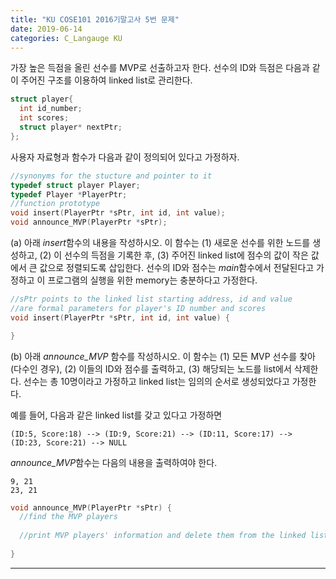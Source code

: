 ```yaml
---
title: "KU COSE101 2016기말고사 5번 문제"
date: 2019-06-14
categories: C_Langauge KU
---
```


가장 높은 득점을 올린 선수를 MVP로 선출하고자 한다.
선수의 ID와 득점은 다음과 같이 주어진 구조를 이용하여 linked list로 관리한다.

~~~c
struct player{
  int id_number;
  int scores;
  struct player* nextPtr;
};
~~~

사용자 자료형과 함수가 다음과 같이 정의되어 있다고 가정하자.

~~~c
//synonyms for the stucture and pointer to it
typedef struct player Player;
typedef Player *PlayerPtr;
//function prototype
void insert(PlayerPtr *sPtr, int id, int value);
void announce_MVP(PlayerPtr *sPtr);
~~~

(a) 아래 *insert*함수의 내용을 작성하시오. 이 함수는 (1) 새로운 선수를 위한 노드를 생성하고, (2) 이 선수의 득점을 기록한 후, 
(3) 주어진 linked list에 점수의 값이 작은 값에서 큰 값으로 정렬되도록 삽입한다.
선수의 ID와 점수는 *main*함수에서 전달된다고 가정하고 이 프로그램의 실행을 위한 memory는 충분하다고 가정한다.

~~~c
//sPtr points to the linked list starting address, id and value
//are formal parameters for player's ID number and scores
void insert(PlayerPtr *sPtr, int id, int value) {

}
~~~

(b) 아래 *announce_MVP* 함수를 작성하시오. 이 함수는 (1) 모든 MVP 선수를 찾아 (다수인 경우), 
(2) 이들의 ID와 점수를 출력하고, (3) 해당되는 노드를 list에서 삭제한다. 
선수는 총 10명이라고 가정하고 linked list는 임의의 순서로 생성되었다고 가정한다.

예를 들어, 다음과 같은 linked list를 갖고 있다고 가정하면
```
(ID:5, Score:18) --> (ID:9, Score:21) --> (ID:11, Score:17) --> (ID:23, Score:21) --> NULL
```
*announce_MVP*함수는 다음의 내용을 출력하여야 한다.
```
9, 21
23, 21
```

~~~c
void announce_MVP(PlayerPtr *sPtr) {
  //find the MVP players
  
  //print MVP players' information and delete them from the linked list
  
}
~~~

***

